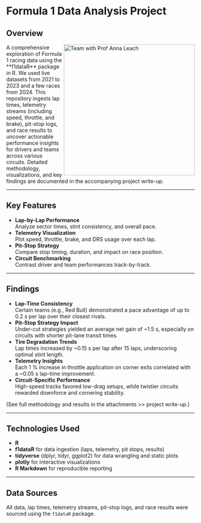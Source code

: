 # Formula 1 Data Analysis Project

## Overview  

<p>
  <img
    src="https://github.com/user-attachments/assets/70c117ce-3f9f-43ac-bb1b-df4f90744f28"
    alt="Team with Prof Anna Leach"
    align="right"
    width="350"
  />
  A comprehensive exploration of Formula 1 racing data using the **f1dataR** package in R. We used live datasets from 2021 to 2023 and a few races from 2024. This repository ingests lap times, telemetry streams (including speed, throttle, and brake), pit-stop logs, and race results to uncover actionable performance insights for drivers and teams across various circuits. Detailed methodology, visualizations, and key findings are documented in the accompanying project write-up.
</p>


---
## Key Features  
- **Lap-by-Lap Performance**  
  Analyze sector times, stint consistency, and overall pace.  
- **Telemetry Visualization**  
  Plot speed, throttle, brake, and DRS usage over each lap.  
- **Pit-Stop Strategy**  
  Compare stop timing, duration, and impact on race position.  
- **Circuit Benchmarking**  
  Contrast driver and team performances track-by-track.  
---
## Findings  
- **Lap-Time Consistency**  
  Certain teams (e.g., Red Bull) demonstrated a pace advantage of up to 0.2 s per lap over their closest rivals.  
- **Pit-Stop Strategy Impact**  
  Under-cut strategies yielded an average net gain of ~1.5 s, especially on circuits with shorter pit-lane transit times.  
- **Tire Degradation Trends**  
  Lap times increased by ~0.15 s per lap after 15 laps, underscoring optimal stint length.  
- **Telemetry Insights**  
  Each 1 % increase in throttle application on corner exits correlated with a ~0.05 s lap-time improvement.  
- **Circuit-Specific Performance**  
  High-speed tracks favored low-drag setups, while twistier circuits rewarded downforce and cornering stability.  

(See full methodology and results in the attachments >> project write-up.)

---
## Technologies Used  
- **R**  
- **f1dataR** for data ingestion (laps, telemetry, pit stops, results)  
- **tidyverse** (dplyr, tidyr, ggplot2) for data wrangling and static plots  
- **plotly** for interactive visualizations  
- **R Markdown** for reproducible reporting  
---
## Data Sources  
All data, lap times, telemetry streams, pit-stop logs, and race results were sourced using the `f1dataR` package.  

